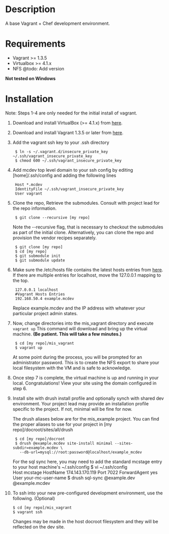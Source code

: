 # Description

A base Vagrant + Chef development environment.

# Requirements

* Vagrant >= 1.3.5
* Virtualbox >= 4.1.x
* NFS @todo: Add version

**Not tested on Windows**

# Installation

Note: Steps 1-4 are only needed for the initial install of vagrant.

1. Download and install VirtualBox (>= 4.1.x) 
from [here](https://www.virtualbox.org/wiki/Downloads).

2. Download and install Vagrant 1.3.5 or later 
from [here]( http://www.vagrantup.com/downloads.html).

3. Add the vagrant ssh key to your .ssh directory

        $ ln -s ~/.vagrant.d/insecure_private_key ~/.ssh/vagrant_insecure_private_key
        $ chmod 600 ~/.ssh/vagrant_insecure_private_key

4. Add mcdev top level domain to your ssh config by editing [home]/.ssh/config and 
adding the following lines

        Host *.mcdev
        IdentityFile ~/.ssh/vagrant_insecure_private_key
        User vagrant


5. Clone the repo, Retrieve the submodules. Consult with project lead for the repo 
information.

        $ git clone --recursive [my repo]

    Note the --recursive flag, that is necessary to checkout the submodules as part 
    of the initial clone. Alternatively, you can clone the repo and provision the 
    vendor recipes separately.

        $ git clone [my repo]
        $ cd [my repo]
        $ git submodule init
        $ git submodule update

6. Make sure the /etc/hosts file contains the latest hosts entries from 
[here](https://docs.google.com/a/mediacurrent.com/spreadsheet/pub?key=0AuLhQk3Txl-JdFNGOGNEV0twcUlwR09tWkU1NVNMZnc&output=html). 
If there are multiple entries for localhost, move the 127.0.0.1 mapping to the top.

        127.0.0.1 localhost
        #Vagrant Hosts Entries
        192.168.50.4 example.mcdev


    Replace example.mcdev and the IP address with whatever your particular 
    project admin states.

7. Now, change directories into the mis_vagrant directory and execute `vagrant up` 
This command will download and bring up the virtual machine.
**(Be patient.  This will take a few minutes.)**

        $ cd [my repo]/mis_vagrant
        $ vagrant up

    At some point during the process, you will be prompted for an administrator 
    password. This is to create the NFS export to share your local filesystem 
    with the VM and is safe to acknowledge.

8. Once step 7 is complete, the virtual machine is up and running in your local. 
Congratulations! View your site using the domain configured in step 6.

9. Install site with drush install profile and optionally synch with shared dev 
environment. Your project lead may provide an installation profile specific to 
the project. If not, minimal will be fine for now.

    The drush aliases below are for the mis_example project. You can find the 
    proper aliases to use for your project in [my repo]/docroot/sites/all/drush

        $ cd [my repo]/docroot
        $ drush @example.mcdev site-install minimal --sites-subdir=example.mcdev \
          --db-url=mysql://root:password@localhost/example_mcdev

    For the sql sync here, you may need to add the standard mcstage entry to your
    host machine's ~/.ssh/config
        $ vi ~/.ssh/config      
        Host mcstage
          HostName 174.143.170.119
          Port 7022
          ForwardAgent yes
          User your-mc-user-name
        $ drush sql-sync @example.dev @example.mcdev

10. To ssh into your new pre-configured development environment, use the 
following. (Optional)

        $ cd [my repo]/mis_vagrant
        $ vagrant ssh

    Changes may be made in the host docroot filesystem and they will be 
    reflected on the dev site.

